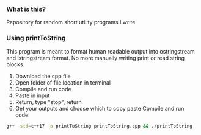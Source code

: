 ### What is this?
Repository for random short utility programs I write

### Using printToString 
This program is meant to format human readable output into ostringstream and istringstream format. No more manually writing print or read string blocks.
1. Download the cpp file
2. Open folder of file location in terminal
3. Compile and run code
5. Paste in input
6. Return, type "stop", return
7. Get your outputs and choose which to copy paste
Compile and run code:
```sh
g++ -std=c++17 -o printToString printToString.cpp && ./printToString
```
